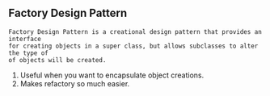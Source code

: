 ## Factory Design Pattern

	Factory Design Pattern is a creational design pattern that provides an interface
	for creating objects in a super class, but allows subclasses to alter the type of
	of objects will be created.

1. Useful when you want to encapsulate object creations.
2. Makes refactory so much easier.
